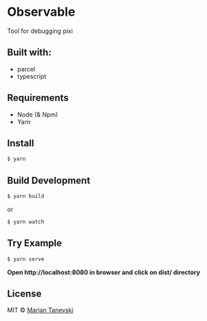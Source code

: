 # Observable
Tool for debugging pixi

## Built with:

- parcel
- typescript

## Requirements

- Node (& Npm)
- Yarn

## Install

```sh
$ yarn
```

## Build Development

```sh
$ yarn build
```

or

```sh
$ yarn watch
```

## Try Example

```sh
$ yarn serve
```

**Open http://localhost:8080 in browser and click on dist/ directory**

## License

MIT © [Marjan Tanevski](marjantanevski@outlook.com)
